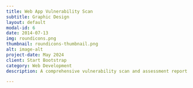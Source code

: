 ```yaml
---
title: Web App Vulnerability Scan
subtitle: Graphic Design
layout: default
modal-id: 6
date: 2014-07-13
img: roundicons.png
thumbnail: roundicons-thumbnail.png
alt: image-alt
project-date: May 2024
client: Start Bootstrap  
category: Web Development
description: A comprehensive vulnerability scan and assessment report

---
```

